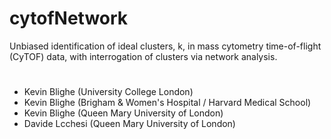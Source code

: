 # cytofNetwork
Unbiased identification of ideal clusters, k, in mass cytometry time-of-flight (CyTOF) data, with interrogation of clusters via network analysis.
<h1></h1>
<ul>
  <li>Kevin Blighe (University College London)</li>
  <li>Kevin Blighe (Brigham & Women's Hospital / Harvard Medical School)</li>
  <li>Kevin Blighe (Queen Mary University of London)</li>
  <li>Davide Lcchesi (Queen Mary University of London)</li>
</ul>
